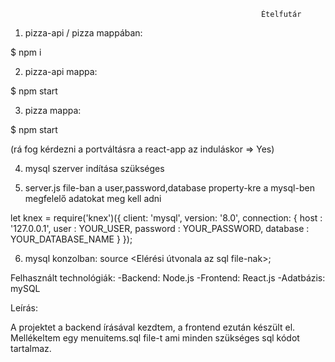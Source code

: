                                                             Ételfutár

1. pizza-api / pizza mappában:

$ npm i

2. pizza-api mappa:

$ npm start

3. pizza mappa:

$ npm start

(rá fog kérdezni a portváltásra a react-app az induláskor => Yes)

4. mysql szerver indítása szükséges

5. server.js file-ban a user,password,database property-kre a mysql-ben megfelelő adatokat meg kell adni

let knex = require('knex')({
  client: 'mysql',
  version: '8.0',
  connection: {
    host : '127.0.0.1',
    user : YOUR_USER,
    password : YOUR_PASSWORD,
    database : YOUR_DATABASE_NAME
  }
});

6. mysql konzolban: source <Elérési útvonala az sql file-nak>;

Felhasznált technológiák:
-Backend: Node.js
-Frontend: React.js
-Adatbázis: mySQL

Leírás:

A projektet a backend írásával kezdtem, a frontend ezután készült el. 
Mellékeltem egy menuitems.sql file-t ami minden szükséges sql kódot tartalmaz.

